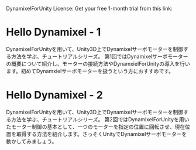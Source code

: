 DynamixelForUnity License: Get your free 1-month trial from this link:


# Hello Dynamixel - 1
DynamixelForUnityを用いて、Unity3D上でDynamixelサーボモーターを制御する方法を学ぶ、チュートリアルシリーズ。
第1回ではDynamixelサーボモーターの概要について紹介し、モーターの接続方法やDynamxielForUnityの導入を行います。初めてDynamxielサーボモーターを扱うという方におすすめです。

# Hello Dynamixel - 2
DynamixelForUnityを用いて、Unity3D上でDynamixelサーボモーターを制御する方法を学ぶ、チュートリアルシリーズ。
第2回ではDynamixelForUnityを用いたモーター制御の基本として、一つのモーターを指定の位置に回転させ、現在位置を取得する方法を紹介します。さっそくUnityでDynamixelサーボモーターを動かしてみましょう。 


